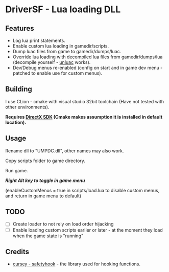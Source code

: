 # DriverSF - Lua loading DLL
## Features
- Log lua print statements.
- Enable custom lua loading in gamedir/scripts.
- Dump luac files from game to gamedir/dumps/luac.
- Override lua loading with decompiled lua files from gamedir/dumps/lua (decompile yourself - [unluac](https://sourceforge.net/projects/unluac/) works).
- Dev/Debug menus re-enabled (config on start and in game dev menu - patched to enable use for custom menus).

## Building
I use CLion - cmake with visual studio 32bit toolchain (Have not tested with other environments).

**Requires [DirectX SDK](https://www.microsoft.com/en-gb/download/details.aspx?id=6812) (Cmake makes assumption it is installed in default location).**

## Usage
Rename dll to "UMPDC.dll", other names may also work.

Copy scripts folder to game directory.

Run game.

***Right Alt key to toggle in game menu***

(enableCustomMenus = true in scripts/load.lua to disable custom menus, and return in game menu to default)

## TODO
- [ ] Create loader to not rely on load order hijacking
- [ ] Enable loading custom scripts earlier or later - at the moment they load when the game state is "running"
  
## Credits
- [cursey - safetyhook](https://github.com/cursey/safetyhook) - the library used for hooking functions.
